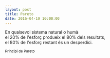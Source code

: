```yaml
---
layout: post
title: Pareto
date: 2016-04-10 10:00:00
---
```


En qualsevol sistema natural o humà<br />
el 20% de l'esforç produeix el 80% dels resultats,<br />
el 80% de l'esforç restant és un desperdici.

<small>Principi de Pareto</small>

